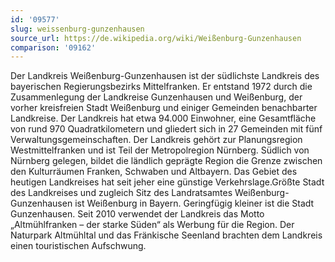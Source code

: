 ```yaml
---
id: '09577'
slug: weissenburg-gunzenhausen
source_url: https://de.wikipedia.org/wiki/Weißenburg-Gunzenhausen
comparison: '09162'
---
```


Der Landkreis Weißenburg-Gunzenhausen ist der südlichste Landkreis des bayerischen Regierungsbezirks Mittelfranken. Er entstand 1972 durch die Zusammenlegung der Landkreise Gunzenhausen und Weißenburg, der vorher kreisfreien Stadt Weißenburg und einiger Gemeinden benachbarter Landkreise. Der Landkreis hat etwa 94.000 Einwohner, eine Gesamtfläche von rund 970 Quadratkilometern und gliedert sich in 27 Gemeinden mit fünf Verwaltungsgemeinschaften. Der Landkreis gehört zur Planungsregion Westmittelfranken und ist Teil der Metropolregion Nürnberg. Südlich von Nürnberg gelegen, bildet die ländlich geprägte Region die Grenze zwischen den Kulturräumen Franken, Schwaben und Altbayern. Das Gebiet des heutigen Landkreises hat seit jeher eine günstige Verkehrslage.Größte Stadt des Landkreises und zugleich Sitz des Landratsamtes Weißenburg-Gunzenhausen ist Weißenburg in Bayern. Geringfügig kleiner ist die Stadt Gunzenhausen. Seit 2010 verwendet der Landkreis das Motto „Altmühlfranken – der starke Süden“ als Werbung für die Region. Der Naturpark Altmühltal und das Fränkische Seenland brachten dem Landkreis einen touristischen Aufschwung.
